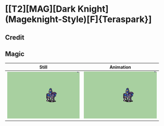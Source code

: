 # [\[T2\]\[MAG\]\[Dark Knight\]\(Mageknight-Style\)\[F\]{Teraspark}]

## Credit


	
## Magic

| Still | Animation |
| :---: | :-------: |
| ![Magic still](./Magic_000.png) | ![Magic animation](./Magic.gif) |
